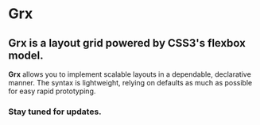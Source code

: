 # Grx
## Grx is a layout grid powered by CSS3's flexbox model.

**Grx** allows you to implement scalable layouts in a dependable, declarative manner. The syntax is lightweight, relying on defaults as much as possible for easy rapid prototyping.

### Stay tuned for updates.

